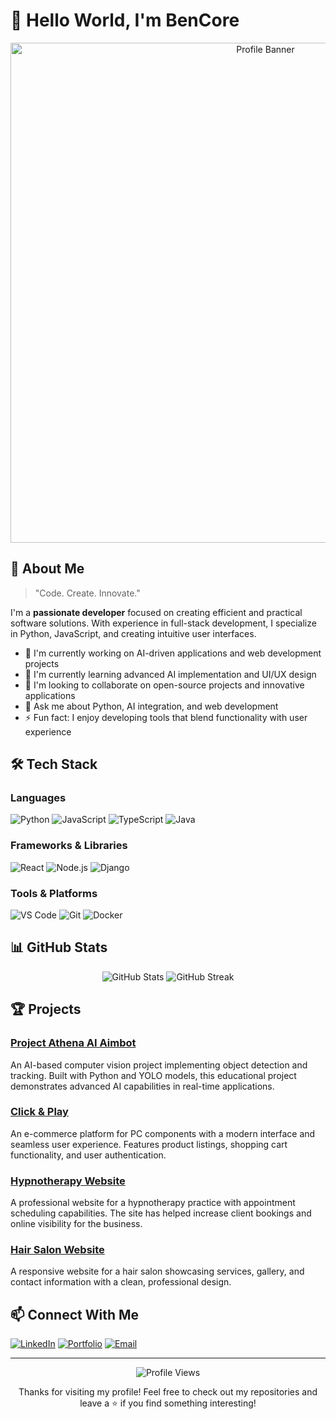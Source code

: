 # 👋 Hello World, I'm BenCore

<div align="center">
    <img src="[[https://your-profile-image-url.com](https://i.pinimg.com/736x/5d/8c/19/5d8c19e4d418bc7440bc5ef983c10416.jpg)](https://i.pinimg.com/736x/5d/8c/19/5d8c19e4d418bc7440bc5ef983c10416.jpg)" alt="Profile Banner" width="800"/>
</div>

## 💫 About Me

> "Code. Create. Innovate."

I'm a **passionate developer** focused on creating efficient and practical software solutions. With experience in full-stack development, I specialize in Python, JavaScript, and creating intuitive user interfaces.

- 🔭 I'm currently working on AI-driven applications and web development projects
- 🌱 I'm currently learning advanced AI implementation and UI/UX design
- 👯 I'm looking to collaborate on open-source projects and innovative applications
- 💬 Ask me about Python, AI integration, and web development
- ⚡ Fun fact: I enjoy developing tools that blend functionality with user experience

## 🛠️ Tech Stack

### Languages
![Python](https://img.shields.io/badge/-Python-3776AB?style=for-the-badge&logo=python&logoColor=white)
![JavaScript](https://img.shields.io/badge/-JavaScript-F7DF1E?style=for-the-badge&logo=javascript&logoColor=black)
![TypeScript](https://img.shields.io/badge/-TypeScript-3178C6?style=for-the-badge&logo=typescript&logoColor=white)
![Java](https://img.shields.io/badge/-Java-ED8B00?style=for-the-badge&logo=java&logoColor=white)

### Frameworks & Libraries
![React](https://img.shields.io/badge/-React-61DAFB?style=for-the-badge&logo=react&logoColor=black)
![Node.js](https://img.shields.io/badge/-Node.js-339933?style=for-the-badge&logo=nodedotjs&logoColor=white)
![Django](https://img.shields.io/badge/-Django-092E20?style=for-the-badge&logo=django&logoColor=white)

### Tools & Platforms
![VS Code](https://img.shields.io/badge/-VS%20Code-007ACC?style=for-the-badge&logo=visual-studio-code&logoColor=white)
![Git](https://img.shields.io/badge/-Git-F05032?style=for-the-badge&logo=git&logoColor=white)
![Docker](https://img.shields.io/badge/-Docker-2496ED?style=for-the-badge&logo=docker&logoColor=white)

## 📊 GitHub Stats

<div align="center">
    <img src="https://github-readme-stats.vercel.app/api?username=Benitoow&show_icons=true&theme=radical" alt="GitHub Stats" />
    <img src="https://github-readme-streak-stats.herokuapp.com/?user=Benitoow&theme=radical" alt="GitHub Streak" />
</div>

## 🏆 Projects

### [Project Athena AI Aimbot](https://github.com/Benitoow/project_athenaV1.git)
An AI-based computer vision project implementing object detection and tracking. Built with Python and YOLO models, this educational project demonstrates advanced AI capabilities in real-time applications.

### [Click & Play](https://github.com/Benitoow/Click---Play.git)
An e-commerce platform for PC components with a modern interface and seamless user experience. Features product listings, shopping cart functionality, and user authentication.

### [Hypnotherapy Website](https://github.com/Benitoow/SiteMaman.git)
A professional website for a hypnotherapy practice with appointment scheduling capabilities. The site has helped increase client bookings and online visibility for the business.

### [Hair Salon Website](https://github.com/Benitoow/SiteHair.git)
A responsive website for a hair salon showcasing services, gallery, and contact information with a clean, professional design.

## 📫 Connect With Me

[![LinkedIn](https://img.shields.io/badge/-LinkedIn-0077B5?style=for-the-badge&logo=linkedin&logoColor=white)](https://linkedin.com/in/YourUsername)
[![Portfolio](https://img.shields.io/badge/-Portfolio-000000?style=for-the-badge&logo=react&logoColor=white)](https://your-portfolio-url.com)
[![Email](https://img.shields.io/badge/-Email-D14836?style=for-the-badge&logo=gmail&logoColor=white)](mailto:your.email@example.com)

---

<div align="center">
    <img src="https://komarev.com/ghpvc/?username=Benitoow&color=blueviolet" alt="Profile Views" />
    <p>Thanks for visiting my profile! Feel free to check out my repositories and leave a ⭐️ if you find something interesting!</p>
</div>
